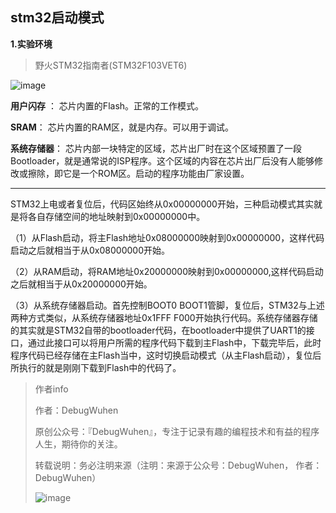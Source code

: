 ## stm32启动模式

**1.实验环境**

>野火STM32指南者(STM32F103VET6)

![image](https://user-images.githubusercontent.com/48900845/112811223-6baad880-90ae-11eb-8189-4f0613695243.png)


**用户闪存** ： 芯片内置的Flash。正常的工作模式。

**SRAM**： 芯片内置的RAM区，就是内存。可以用于调试。

**系统存储器**： 芯片内部一块特定的区域，芯片出厂时在这个区域预置了一段Bootloader，就是通常说的ISP程序。这个区域的内容在芯片出厂后没有人能够修改或擦除，即它是一个ROM区。启动的程序功能由厂家设置。

****


STM32上电或者复位后，代码区始终从0x00000000开始，三种启动模式其实就是将各自存储空间的地址映射到0x00000000中。

（1）从Flash启动，将主Flash地址0x08000000映射到0x00000000，这样代码启动之后就相当于从0x08000000开始。

（2）从RAM启动，将RAM地址0x20000000映射到0x00000000,这样代码启动之后就相当于从0x20000000开始。

（3）从系统存储器启动。首先控制BOOT0 BOOT1管脚，复位后，STM32与上述两种方式类似，从系统存储器地址0x1FFF F000开始执行代码。系统存储器存储的其实就是STM32自带的bootloader代码，在bootloader中提供了UART1的接口，通过此接口可以将用户所需的程序代码下载到主Flash中，下载完毕后，此时程序代码已经存储在主Flash当中，这时切换启动模式（从主Flash启动），复位后所执行的就是刚刚下载到Flash中的代码了。

>作者info
>
>作者：DebugWuhen
>
>原创公众号：『DebugWuhen』，专注于记录有趣的编程技术和有益的程序人生，期待你的关注。
>
>转载说明：务必注明来源（注明：来源于公众号：DebugWuhen， 作者：DebugWuhen）
>
>![image](https://user-images.githubusercontent.com/48900845/112752163-3b0e6480-9004-11eb-899d-66ddef749c2b.png)
